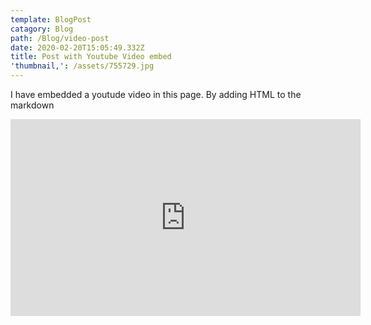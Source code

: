 ```yaml
---
template: BlogPost
catagory: Blog
path: /Blog/video-post
date: 2020-02-20T15:05:49.332Z
title: Post with Youtube Video embed
'thumbnail,': /assets/755729.jpg
---
```

I have embedded a youtude video in this page. By adding HTML to the markdown

<iframe width="560" height="315" src="https://www.youtube.com/embed/ZZY-Ytrw2co" frameborder="0" allow="accelerometer; autoplay; encrypted-media; gyroscope; picture-in-picture" allowfullscreen></iframe>
